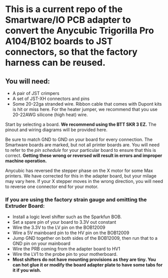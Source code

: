 # This is a current repo of the Smartware/IO PCB adapter to convert the Anycubic Trigorilla Pro A104/B102 boards to JST connectors, so that the factory harness can be reused.
## You will need:

- A pair of JST crimpers
- A set of JST-XH connectors and pins
- Some 20-22ga stranded wire. Ribbon cable that comes with Dupont kits is hit or miss here. For the heater jumper, we recommend that you use 20-22AWG silicone (high heat) wire.

Start by selecting a board. **We recommend using the BTT SKR 3 EZ.** The pinout and wiring diagrams will be provided here.

Be sure to match GND to GND on your board for every connection. The Smartware boards are marked, but not all printer boards are. You will need to refer to the _pin schedule_ for your particular board to ensure that this is correct. **Getting these wrong or reversed will result in errors and improper machine operation.**

Anycubic has reversed the stepper phase on the X motor for some Max printers. We have corrected for this in the adapter board, but your milage may vary here. If your X stepper moves in the wrong direction, you will need to reverse one connector end for your motor.

### If you are using the factory strain gauge and omitting the Extruder Board:

- Install a logic level shifter such as the Sparkfun BOB.
- Set a spare pin of your board to 3.3V out constant
- Wire the 3.3V to the LV pin on the BOB12009
- Wire a 5V mainboard pin to the HV pin on the BOB12009
- Jump GND together on both sides of the BOB12009, then run that to a GND pin on your mainboard
- Wire the PRB coming from the adapter board to HV1
- Wire the LV1 to the probe pin to your motherboard.
- **Most shifters do not have mounting provisions as they are tiny. You can hot glue it or modify the board adapter plate to have some tabs for it if you wish.**
